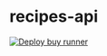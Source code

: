 # recipes-api
[![Deploy buy runner](https://github.com/perfectInt/recipes-api/actions/workflows/deploy.yml/badge.svg)](https://github.com/perfectInt/recipes-api/actions/workflows/deploy.yml)
